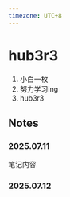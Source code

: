 ```yaml
---
timezone: UTC+8
---
```


# hub3r3

1. 小白一枚
2. 努力学习ing
3. hub3r3

## Notes

<!-- Content_START -->

### 2025.07.11

笔记内容

### 2025.07.12

<!-- Content_END -->
